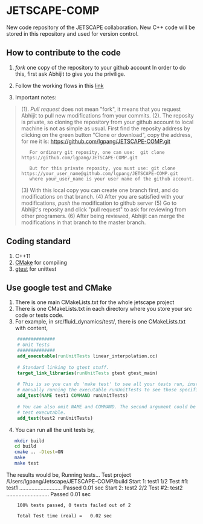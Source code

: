 # JETSCAPE-COMP
New code repository of the JETSCAPE collaboration.
New C++ code will be stored in this repository and used for version control.

## How to contribute to the code

1. *fork* one copy of the repository to your github account
In order to do this, first ask Abhijit to give you the privilige.

2. Follow the working flows in this [link](https://guides.github.com/introduction/flow/)

3. Important notes:
>   (1). *Pull request* does not mean "fork", it means that you request Abhijit to pull new modifications from your commits.
>   (2). The reposity is private, so cloning the repository from your github account to local machine is not as simple as usual.
>        First find the reposity address by clicking on the green button "Clone or download", copy the address, for me it is:
>        https://github.com/lgpang/JETSCAPE-COMP.git
>
>        For ordinary git reposity, one can use:  git clone https://github.com/lgpang/JETSCAPE-COMP.git
>
>        But for this private reposity, you must use: git clone https://your_user_name@github.com/lgpang/JETSCAPE-COMP.git
>        where your_user_name is your user name of the github account.
>    (3) With this local copy you can create one branch first, and do modifications on that branch.
>    (4) After you are satisfied with your modifications, *push* the modification to github server
>    (5) Go to Abhijit's reposity and click "pull request" to ask for reviewing from other programers.
>    (6) After being reviewed, Abhijit can merge the modifications in that branch to the master branch.

## Coding standard
1. C++11
2. [CMake](https://cmake.org/cmake-tutorial/) for compiling
3. [gtest](https://github.com/google/googletest/blob/master/googletest/docs/Primer.md) for unittest


## Use google test and CMake
1. There is one main CMakeLists.txt for the whole jetscape project
2. There is one CMakeLists.txt in each directory where you store your src code or tests code.
3. For example, in src/fluid_dynamics/test/, there is one CMakeLists.txt with content,
```cmake
    ##############
    # Unit Tests
    ##############
    add_executable(runUnitTests linear_interpolation.cc)
    
    # Standard linking to gtest stuff.
    target_link_libraries(runUnitTests gtest gtest_main)
    
    # This is so you can do 'make test' to see all your tests run, instead of
    # manually running the executable runUnitTests to see those specific tests.
    add_test(NAME test1 COMMAND runUnitTests)
    
    # You can also omit NAME and COMMAND. The second argument could be some other
    # test executable.
    add_test(test2 runUnitTests)  
```
4. You can run all the unit tests by,
```bash
   mkdir build
   cd build
   cmake .. -Dtest=ON
   make
   make test
```
The results would be,
    Running tests...
    Test project /Users/lgpang/Jetscape/JETSCAPE-COMP/build
    Start 1: test1
    1/2 Test #1: test1 ............................   Passed    0.01 sec
        Start 2: test2
        2/2 Test #2: test2 ............................   Passed    0.01 sec

        100% tests passed, 0 tests failed out of 2

        Total Test time (real) =   0.02 sec
